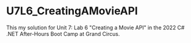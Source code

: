 # U7L6_CreatingAMovieAPI
This my solution for Unit 7: Lab 6 "Creating a Movie API" in the 2022 C# .NET After-Hours Boot Camp at Grand Circus.
